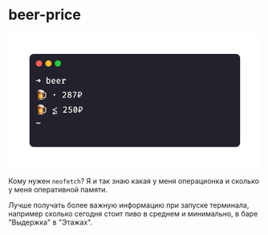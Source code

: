 # beer-price

![Screenshot](screenshot.png)

Кому нужен `neofetch`? Я и так знаю какая у меня операционка 
и сколько у меня оперативной памяти.

Лучше получать более важную информацию при запуске терминала, 
например сколько сегодня стоит пиво в среднем и минимально, в баре 
"Выдержка" в "Этажах".
